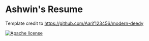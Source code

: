 # Ashwin's Resume

Template credit to https://github.com/Aarif123456/modern-deedy

[![Apache license](https://img.shields.io/github/license/Aarif123456/modern-deedy?style=for-the-badge)](http://www.apache.org/licenses/)
